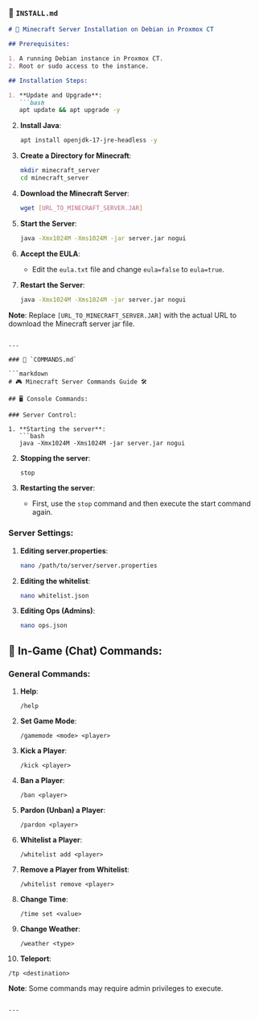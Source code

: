 ### 📁 `INSTALL.md`

```markdown
# 🚀 Minecraft Server Installation on Debian in Proxmox CT

## Prerequisites:

1. A running Debian instance in Proxmox CT.
2. Root or sudo access to the instance.

## Installation Steps:

1. **Update and Upgrade**:
   ```bash
   apt update && apt upgrade -y
   ```

2. **Install Java**:
   ```bash
   apt install openjdk-17-jre-headless -y
   ```

3. **Create a Directory for Minecraft**:
   ```bash
   mkdir minecraft_server
   cd minecraft_server
   ```

4. **Download the Minecraft Server**:
   ```bash
   wget [URL_TO_MINECRAFT_SERVER.JAR]
   ```

5. **Start the Server**:
   ```bash
   java -Xmx1024M -Xms1024M -jar server.jar nogui
   ```

6. **Accept the EULA**:
   - Edit the `eula.txt` file and change `eula=false` to `eula=true`.

7. **Restart the Server**:
   ```bash
   java -Xmx1024M -Xms1024M -jar server.jar nogui
   ```

**Note**: Replace `[URL_TO_MINECRAFT_SERVER.JAR]` with the actual URL to download the Minecraft server jar file.
```

---

### 📁 `COMMANDS.md`

```markdown
# 🎮 Minecraft Server Commands Guide 🛠️

## 🖥️ Console Commands:

### Server Control:

1. **Starting the server**:
   ```bash
   java -Xmx1024M -Xms1024M -jar server.jar nogui
   ```

2. **Stopping the server**:
   ```bash
   stop
   ```

3. **Restarting the server**:
   - First, use the `stop` command and then execute the start command again.

### Server Settings:

1. **Editing server.properties**:
   ```bash
   nano /path/to/server/server.properties
   ```

2. **Editing the whitelist**:
   ```bash
   nano whitelist.json
   ```

3. **Editing Ops (Admins)**:
   ```bash
   nano ops.json
   ```

## 🎲 In-Game (Chat) Commands:

### General Commands:

1. **Help**:
   ```
   /help
   ```

2. **Set Game Mode**:
   ```
   /gamemode <mode> <player>
   ```

3. **Kick a Player**:
   ```
   /kick <player>
   ```

4. **Ban a Player**:
   ```
   /ban <player>
   ```

5. **Pardon (Unban) a Player**:
   ```
   /pardon <player>
   ```

6. **Whitelist a Player**:
   ```
   /whitelist add <player>
   ```

7. **Remove a Player from Whitelist**:
   ```
   /whitelist remove <player>
   ```

8. **Change Time**:
   ```
   /time set <value>
   ```

9. **Change Weather**:
   ```
   /weather <type>
   ```

10. **Teleport**:
   ```
   /tp <destination>
   ```

**Note**: Some commands may require admin privileges to execute.
```

---

